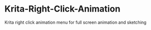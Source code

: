 # Krita-Right-Click-Animation
Krita right click animation menu for full screen animation and sketching
